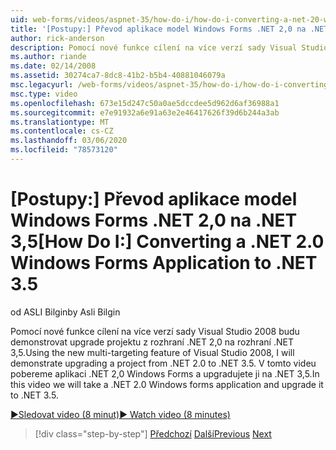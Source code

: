 ```yaml
---
uid: web-forms/videos/aspnet-35/how-do-i/how-do-i-converting-a-net-20-windows-forms-application-to-net-35
title: '[Postupy:] Převod aplikace model Windows Forms .NET 2,0 na .NET 3,5 | Microsoft Docs'
author: rick-anderson
description: Pomocí nové funkce cílení na více verzí sady Visual Studio 2008 budu demonstrovat upgrade projektu z rozhraní .NET 2,0 na rozhraní .NET 3,5. V tomto videu budeme trvat....
ms.author: riande
ms.date: 02/14/2008
ms.assetid: 30274ca7-8dc8-41b2-b5b4-40881046079a
msc.legacyurl: /web-forms/videos/aspnet-35/how-do-i/how-do-i-converting-a-net-20-windows-forms-application-to-net-35
msc.type: video
ms.openlocfilehash: 673e15d247c50a0ae5dccdee5d962d6af36988a1
ms.sourcegitcommit: e7e91932a6e91a63e2e46417626f39d6b244a3ab
ms.translationtype: MT
ms.contentlocale: cs-CZ
ms.lasthandoff: 03/06/2020
ms.locfileid: "78573120"
---
```

# <a name="how-do-i-converting-a-net-20-windows-forms-application-to-net-35"></a><span data-ttu-id="77a0f-104">[Postupy:] Převod aplikace model Windows Forms .NET 2,0 na .NET 3,5</span><span class="sxs-lookup"><span data-stu-id="77a0f-104">[How Do I:] Converting a .NET 2.0 Windows Forms Application to .NET 3.5</span></span>

<span data-ttu-id="77a0f-105">od ASLI Bilgin</span><span class="sxs-lookup"><span data-stu-id="77a0f-105">by Asli Bilgin</span></span>

<span data-ttu-id="77a0f-106">Pomocí nové funkce cílení na více verzí sady Visual Studio 2008 budu demonstrovat upgrade projektu z rozhraní .NET 2,0 na rozhraní .NET 3,5.</span><span class="sxs-lookup"><span data-stu-id="77a0f-106">Using the new multi-targeting feature of Visual Studio 2008, I will demonstrate upgrading a project from .NET 2.0 to .NET 3.5.</span></span> <span data-ttu-id="77a0f-107">V tomto videu pobereme aplikaci .NET 2,0 Windows Forms a upgradujete ji na .NET 3,5.</span><span class="sxs-lookup"><span data-stu-id="77a0f-107">In this video we will take a .NET 2.0 Windows forms application and upgrade it to .NET 3.5.</span></span>

[<span data-ttu-id="77a0f-108">&#9654;Sledovat video (8 minut)</span><span class="sxs-lookup"><span data-stu-id="77a0f-108">&#9654; Watch video (8 minutes)</span></span>](https://channel9.msdn.com/Blogs/ASP-NET-Site-Videos/how-do-i-converting-a-net-20-windows-forms-application-to-net-35)

> [!div class="step-by-step"]
> <span data-ttu-id="77a0f-109">[Předchozí](how-do-i-advance-cascading-style-sheet-features-and-management.md)
> [Další](how-do-i-get-started-with-the-entity-framework.md)</span><span class="sxs-lookup"><span data-stu-id="77a0f-109">[Previous](how-do-i-advance-cascading-style-sheet-features-and-management.md)
[Next](how-do-i-get-started-with-the-entity-framework.md)</span></span>
